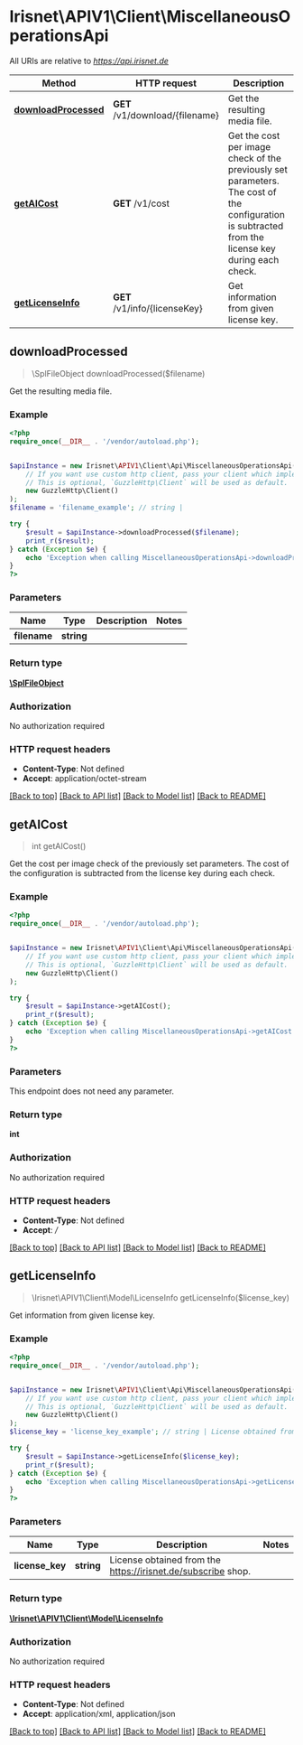 # Irisnet\APIV1\Client\MiscellaneousOperationsApi

All URIs are relative to *https://api.irisnet.de*

Method | HTTP request | Description
------------- | ------------- | -------------
[**downloadProcessed**](MiscellaneousOperationsApi.md#downloadProcessed) | **GET** /v1/download/{filename} | Get the resulting media file.
[**getAICost**](MiscellaneousOperationsApi.md#getAICost) | **GET** /v1/cost | Get the cost per image check of the previously set parameters. The cost of the configuration is subtracted from the license key during each check.
[**getLicenseInfo**](MiscellaneousOperationsApi.md#getLicenseInfo) | **GET** /v1/info/{licenseKey} | Get information from given license key.



## downloadProcessed

> \SplFileObject downloadProcessed($filename)

Get the resulting media file.

### Example

```php
<?php
require_once(__DIR__ . '/vendor/autoload.php');


$apiInstance = new Irisnet\APIV1\Client\Api\MiscellaneousOperationsApi(
    // If you want use custom http client, pass your client which implements `GuzzleHttp\ClientInterface`.
    // This is optional, `GuzzleHttp\Client` will be used as default.
    new GuzzleHttp\Client()
);
$filename = 'filename_example'; // string | 

try {
    $result = $apiInstance->downloadProcessed($filename);
    print_r($result);
} catch (Exception $e) {
    echo 'Exception when calling MiscellaneousOperationsApi->downloadProcessed: ', $e->getMessage(), PHP_EOL;
}
?>
```

### Parameters


Name | Type | Description  | Notes
------------- | ------------- | ------------- | -------------
 **filename** | **string**|  |

### Return type

[**\SplFileObject**](../Model/\SplFileObject.md)

### Authorization

No authorization required

### HTTP request headers

- **Content-Type**: Not defined
- **Accept**: application/octet-stream

[[Back to top]](#) [[Back to API list]](../../README.md#documentation-for-api-endpoints)
[[Back to Model list]](../../README.md#documentation-for-models)
[[Back to README]](../../README.md)


## getAICost

> int getAICost()

Get the cost per image check of the previously set parameters. The cost of the configuration is subtracted from the license key during each check.

### Example

```php
<?php
require_once(__DIR__ . '/vendor/autoload.php');


$apiInstance = new Irisnet\APIV1\Client\Api\MiscellaneousOperationsApi(
    // If you want use custom http client, pass your client which implements `GuzzleHttp\ClientInterface`.
    // This is optional, `GuzzleHttp\Client` will be used as default.
    new GuzzleHttp\Client()
);

try {
    $result = $apiInstance->getAICost();
    print_r($result);
} catch (Exception $e) {
    echo 'Exception when calling MiscellaneousOperationsApi->getAICost: ', $e->getMessage(), PHP_EOL;
}
?>
```

### Parameters

This endpoint does not need any parameter.

### Return type

**int**

### Authorization

No authorization required

### HTTP request headers

- **Content-Type**: Not defined
- **Accept**: */*

[[Back to top]](#) [[Back to API list]](../../README.md#documentation-for-api-endpoints)
[[Back to Model list]](../../README.md#documentation-for-models)
[[Back to README]](../../README.md)


## getLicenseInfo

> \Irisnet\APIV1\Client\Model\LicenseInfo getLicenseInfo($license_key)

Get information from given license key.

### Example

```php
<?php
require_once(__DIR__ . '/vendor/autoload.php');


$apiInstance = new Irisnet\APIV1\Client\Api\MiscellaneousOperationsApi(
    // If you want use custom http client, pass your client which implements `GuzzleHttp\ClientInterface`.
    // This is optional, `GuzzleHttp\Client` will be used as default.
    new GuzzleHttp\Client()
);
$license_key = 'license_key_example'; // string | License obtained from the https://irisnet.de/subscribe shop.

try {
    $result = $apiInstance->getLicenseInfo($license_key);
    print_r($result);
} catch (Exception $e) {
    echo 'Exception when calling MiscellaneousOperationsApi->getLicenseInfo: ', $e->getMessage(), PHP_EOL;
}
?>
```

### Parameters


Name | Type | Description  | Notes
------------- | ------------- | ------------- | -------------
 **license_key** | **string**| License obtained from the https://irisnet.de/subscribe shop. |

### Return type

[**\Irisnet\APIV1\Client\Model\LicenseInfo**](../Model/LicenseInfo.md)

### Authorization

No authorization required

### HTTP request headers

- **Content-Type**: Not defined
- **Accept**: application/xml, application/json

[[Back to top]](#) [[Back to API list]](../../README.md#documentation-for-api-endpoints)
[[Back to Model list]](../../README.md#documentation-for-models)
[[Back to README]](../../README.md)


